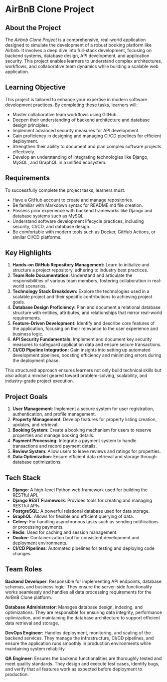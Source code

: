 # AirBnB Clone Project

## About the Project

The *Airbnb Clone Project* is a comprehensive, real-world application designed to simulate the development of a robust booking platform like Airbnb. It involves a deep dive into full-stack development, focusing on backend systems, database design, API development, and application security. This project enables learners to understand complex architectures, workflows, and collaborative team dynamics while building a scalable web application.

## Learning Objective

This project is tailored to enhance your expertise in modern software development practices. By completing these tasks, learners will:
* Master collaborative team workflows using GitHub.
* Deepen their understanding of backend architecture and database design principles.
* Implement advanced security measures for API development.
* Gain proficiency in designing and managing CI/CD pipelines for efficient deployment.
* Strengthen their ability to document and plan complex software projects effectively.
* Develop an understanding of integrating technologies like Django, MySQL, and GraphQL in a unified ecosystem.

## Requirements

To successfully complete the project tasks, learners must:
* Have a GitHub account to create and manage repositories.
* Be familiar with Markdown syntax for README.md file creation.
* Possess prior experience with backend frameworks like Django and database systems such as MySQL.
* Understand software development lifecycle practices, including security, CI/CD, and database design.
* Be comfortable with modern tools such as Docker, GitHub Actions, or similar CI/CD platforms.

## Key Highlights

1. **Hands-on GitHub Repository Management:** Learn to initialize and structure a project repository, adhering to industry best practices.
2. **Team Role Documentation:** Understand and articulate the responsibilities of various team members, fostering collaboration in real-world scenarios.
3. **Technology Stack Breakdown:** Explore the technologies used in a scalable project and their specific contributions to achieving project goals.
4. **Database Design Proficiency:** Plan and document a relational database structure with entities, attributes, and relationships that mirror real-world requirements.
5. **Feature-Driven Development:** Identify and describe core features of the application, focusing on their relevance to the user experience and business logic.
6. **API Security Fundamentals:** Implement and document key security measures to safeguard application data and ensure secure transactions.
7. **CI/CD Pipeline Integration:** Gain insights into setting up automated development pipelines, boosting efficiency and minimizing errors during the deployment phase.

This structured approach ensures learners not only build technical skills but also adopt a mindset geared toward problem-solving, scalability, and industry-grade project execution.

## Project Goals

1. **User Management**: Implement a secure system for user registration, authentication, and profile management.
2. **Property Management**: Develop features for property listing creation, updates, and retrieval.
3. **Booking System**: Create a booking mechanism for users to reserve properties and manage booking details.
4. **Payment Processing**: Integrate a payment system to handle transactions and record payment details.
5. **Review System**: Allow users to leave reviews and ratings for properties.
6. **Data Optimization**: Ensure efficient data retrieval and storage through database optimizations.

## Tech Stack

- **Django**: A high-level Python web framework used for building the RESTful API.
- **Django REST Framework**: Provides tools for creating and managing RESTful APIs.
- **PostgreSQL**: A powerful relational database used for data storage.
- **GraphQL**: Allows for flexible and efficient querying of data.
- **Celery**: For handling asynchronous tasks such as sending notifications or processing payments.
- **Redis**: Used for caching and session management.
- **Docker**: Containerization tool for consistent development and deployment environments.
- **CI/CD Pipelines**: Automated pipelines for testing and deploying code changes.

## Team Roles

**Backend Developer**: Responsible for implementing API endpoints, database schemas, and business logic. They ensure the server-side functionality works seamlessly and handles all data processing requirements for the AirBnB Clone platform.

**Database Administrator**: Manages database design, indexing, and optimizations. They are responsible for ensuring data integrity, performance optimization, and maintaining the database architecture to support efficient data retrieval and storage.

**DevOps Engineer**: Handles deployment, monitoring, and scaling of the backend services. They manage the infrastructure, CI/CD pipelines, and ensure the application runs smoothly in production environments while maintaining system reliability.

**QA Engineer**: Ensures the backend functionalities are thoroughly tested and meet quality standards. They design and execute test cases, identify bugs, and verify that all features work as expected before deployment to production.